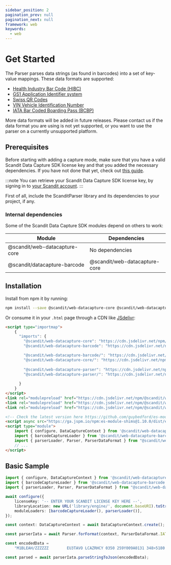 ```yaml
---
sidebar_position: 2
pagination_prev: null
pagination_next: null
framework: web
keywords:
  - web
---
```


# Get Started

The Parser parses data strings (as found in barcodes) into a set of key-value mappings. These data formats are supported: 

- [Health Industry Bar Code (HIBC)](https://docs.scandit.com/data-capture-sdk/web/parser/hibc.html)
- [GS1 Application Identifier system](https://docs.scandit.com/data-capture-sdk/web/parser/gs1ai.html)
- [Swiss QR Codes](https://docs.scandit.com/data-capture-sdk/web/parser/swissqr.html)
- [VIN Vehicle Identification Number](https://docs.scandit.com/data-capture-sdk/web/parser/vin.html)
- [IATA Bar Coded Boarding Pass (BCBP)](https://docs.scandit.com/data-capture-sdk/web/parser/iata-bcbp.html)

More data formats will be added in future releases. Please contact us if the data format you are using is not yet supported, or you want to use the parser on a currently unsupported platform.


## Prerequisites

Before starting with adding a capture mode, make sure that you have a valid Scandit Data Capture SDK license key and that you added the necessary dependencies. If you have not done that yet, check out [this guide](../add-sdk.md).

:::note
You can retrieve your Scandit Data Capture SDK license key, by signing in to [your Scandit account](https://ssl.scandit.com/dashboard/sign-in).
:::

First of all, include the ScanditParser library and its dependencies to your project, if any.

### Internal dependencies

Some of the Scandit Data Capture SDK modules depend on others to work:

| Module                        | Dependencies                  |
|-------------------------------|-------------------------------|
| @scandit/web-datacapture-core | No dependencies               |
| @scandit/datacapture-barcode  | @scandit/web-datacapture-core |

## Installation

Install from npm it by running:

```sh
npm install --save @scandit/web-datacapture-core @scandit/web-datacapture-barcode @scandit/web-datacapture-parser
```

Or consume it in your `.html` page through a CDN like [JSdelivr](https://www.jsdelivr.com/?query=%40scandit%2Fweb-datacapture-):

```html
<script type="importmap">
    {
      "imports": {
        "@scandit/web-datacapture-core": "https://cdn.jsdelivr.net/npm/@scandit/web-datacapture-core@7.0.0/build/js/index.js",
        "@scandit/web-datacapture-barcode": "https://cdn.jsdelivr.net/npm/@scandit/web-datacapture-barcode@7.0.0/build/js/index.js",

        "@scandit/web-datacapture-barcode/": "https://cdn.jsdelivr.net/npm/@scandit/web-datacapture-barcode@7.0.0/",
        "@scandit/web-datacapture-core/": "https://cdn.jsdelivr.net/npm/@scandit/web-datacapture-core@7.0.0/",
        
        "@scandit/web-datacapture-parser": "https://cdn.jsdelivr.net/npm/@scandit/web-datacapture-parser@7.0.0/build/js/index.js",
        "@scandit/web-datacapture-parser/": "https://cdn.jsdelivr.net/npm/@scandit/web-datacapture-parser@7.0.0/",
        
      }
    }
</script>
<link rel="modulepreload" href="https://cdn.jsdelivr.net/npm/@scandit/web-datacapture-core@7.0.0/build/js/index.js" />
<link rel="modulepreload" href="https://cdn.jsdelivr.net/npm/@scandit/web-datacapture-barcode@7.0.0/build/js/index.js" />
<link rel="modulepreload" href="https://cdn.jsdelivr.net/npm/@scandit/web-datacapture-parser@7.0.0/build/js/index.js" />

<!-- Check the latest version here https://github.com/guybedford/es-module-shims/releases -->
<script async src="https://ga.jspm.io/npm:es-module-shims@1.10.0/dist/es-module-shims.js"></script>
<script type="module">
    import { configure, DataCaptureContext } from '@scandit/web-datacapture-core';
    import { barcodeCaptureLoader } from '@scandit/web-datacapture-barcode';
    import { parserLoader, Parser, ParserDataFormat } from "@scandit/web-datacapture-parser";
    // ...
</script>
```

## Basic Sample

```ts
import { configure, DataCaptureContext } from '@scandit/web-datacapture-core';
import { barcodeCaptureLoader } from '@scandit/web-datacapture-barcode';
import { parserLoader, Parser, ParserDataFormat } from "@scandit/web-datacapture-parser";

await configure({
	licenseKey: '-- ENTER YOUR SCANDIT LICENSE KEY HERE --',
	libraryLocation: new URL('library/engine/', document.baseURI).toString(),
	moduleLoaders: [barcodeCaptureLoader(), parserLoader()],
});

const context: DataCaptureContext = await DataCaptureContext.create();

const parserIata = await Parser.forFormat(context, ParserDataFormat.IATA_BCBP);

const encodedData =
    "M1BLEAH/ZZZZZZ        EU3TAVO LCAZRHCY 0350 259Y009A0131 348>5180      BCY              2A07824010159820 CY                        N";

const parsed = await parserIata.parseStringToJson(encodedData);
```